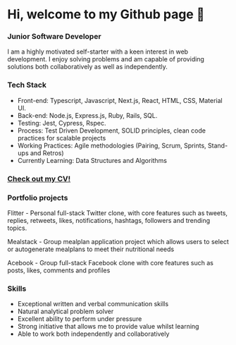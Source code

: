 # Hi, welcome to my Github page 👋

### Junior Software Developer

I am a highly motivated self-starter with a keen interest in web development. I enjoy solving problems and am capable of providing solutions both collaboratively as well as independently. 

### Tech Stack

- Front-end: Typescript, Javascript, Next.js, React, HTML, CSS, Material UI.
- Back-end: Node.js, Express.js, Ruby, Rails, SQL.
- Testing: Jest, Cypress, Rspec. 
- Process: Test Driven Development, SOLID principles, clean code practices for scalable projects
- Working Practices: Agile methodologies (Pairing, Scrum, Sprints, Stand-ups and Retros) 
- Currently Learning: Data Structures and Algorithms 

### [Check out my CV!](https://github.com/emanfolo/cv)

### Portfolio projects

Flitter - Personal full-stack Twitter clone, with core features such as tweets, replies, retweets, likes, notifications, hashtags, followers and trending topics.

Mealstack - Group mealplan application project which allows users to select or autogenerate mealplans to meet their nutritional needs

Acebook - Group full-stack Facebook clone with core features such as posts, likes, comments and profiles

### Skills 

- Exceptional written and verbal communication skills
- Natural analytical problem solver
- Excellent ability to perform under pressure
- Strong initiative that allows me to provide value whilst learning 
- Able to work both independently and collaboratively 

<!--
**emanfolo/emanfolo** is a ✨ _special_ ✨ repository because its `README.md` (this file) appears on your GitHub profile.

Here are some ideas to get you started:

- 🔭 I’m currently working on ...
- 🌱 I’m currently learning ...
- 👯 I’m looking to collaborate on ...
- 🤔 I’m looking for help with ...
- 💬 Ask me about ...
- 📫 How to reach me: ...
- 😄 Pronouns: ...
- ⚡ Fun fact: ...
-->
